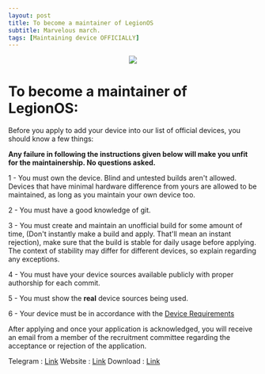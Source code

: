 ```yaml
---
layout: post
title: To become a maintainer of LegionOS
subtitle: Marvelous march.
tags: [Maintaining device OFFICIALLY]
---
```


<p align="center">
<img  src="https://i.imgur.com/6qCMrc2.png">
</p>

# To become a maintainer of LegionOS:

Before you apply to add your device into our list of official devices, you should know a few things:

**Any failure in following the instructions given below will make you unfit for the maintainership. No questions asked.**

1 - You must own the device. Blind and untested builds aren't allowed. Devices that have minimal hardware difference from yours are allowed to be maintained, as long as you maintain your own device too.

2 - You must have a good knowledge of git.

3 - You must create and maintain an unofficial build for some amount of time, (Don't instantly make a build and apply. That'll mean an instant rejection), make sure that the build is stable for daily usage before applying. The context of stability may differ for different devices, so explain regarding any exceptions.

4 - You must have your device sources available publicly with proper authorship for each commit.

5 - You must show the **real** device sources being used.

6 - Your device must be in accordance with the [Device Requirements]()

After applying and once your application is acknowledged, you will receive an email from a member of the recruitment committee regarding the acceptance or rejection of the application. 


Telegram  : [Link](https://t.me/legionos)
Website    : [Link](https://legionos.org/)
Download : [Link](https://legionos.org/download.html)
